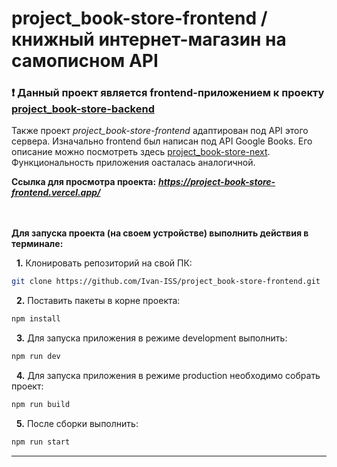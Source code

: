 # project_book-store-frontend / книжный интернет-магазин на самописном API

### :exclamation: **Данный проект является frontend-приложением к проекту [project_book-store-backend](https://github.com/Ivan-ISS/project_book-store-backend.git)**
Также проект *project_book-store-frontend* адаптирован под API этого сервера. Изначально frontend был написан под API Google Books. Его описание можно посмотреть здесь [project_book-store-next](https://github.com/Ivan-ISS/project_book-store-next.git). Функциональность приложения оасталась аналогичной.

**Ссылка для просмотра проекта:** ***https://project-book-store-frontend.vercel.app/***
<br><br><br>

**Для запуска проекта (на своем устройстве) выполнить действия в терминале:**

&nbsp; __1.__ Клонировать репозиторий на свой ПК: 
```bash
git clone https://github.com/Ivan-ISS/project_book-store-frontend.git
```
&nbsp; __2.__ Поставить пакеты в корне проекта:
```bash
npm install
```
&nbsp; __3.__ Для запуска приложения в режиме development выполнить:
```bash
npm run dev
```

&nbsp; __4.__ Для запуска приложения в режиме production необходимо собрать проект:
```bash
npm run build
```
&nbsp; __5.__ После сборки выполнить:
```bash
npm run start
```

---